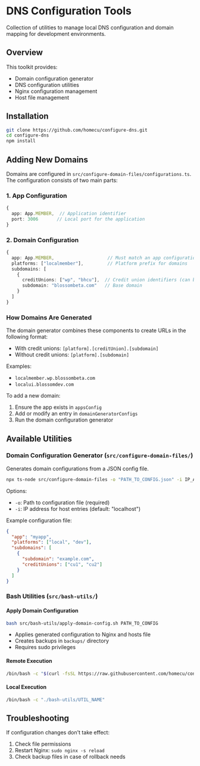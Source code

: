 # DNS Configuration Tools

Collection of utilities to manage local DNS configuration and domain mapping for development environments.

## Overview

This toolkit provides:

- Domain configuration generator
- DNS configuration utilities
- Nginx configuration management
- Host file management

## Installation

```bash
git clone https://github.com/homecu/configure-dns.git
cd configure-dns
npm install
```

## Adding New Domains

Domains are configured in `src/configure-domain-files/configurations.ts`. The configuration consists of two main parts:

### 1. App Configuration

```typescript
{
  app: App.MEMBER,  // Application identifier
  port: 3006       // Local port for the application
}
```

### 2. Domain Configuration

```typescript
{
  app: App.MEMBER,                    // Must match an app configuration
  platforms: ["localmember"],         // Platform prefix for domains
  subdomains: [
    {
      creditUnions: ["wp", "bhcu"],  // Credit union identifiers (can be empty)
      subdomain: "blossombeta.com"   // Base domain
    }
  ]
}
```

### How Domains Are Generated

The domain generator combines these components to create URLs in the following format:

- With credit unions: `[platform].[creditUnion].[subdomain]`
- Without credit unions: `[platform].[subdomain]`

Examples:

- `localmember.wp.blossombeta.com`
- `localui.blossomdev.com`

To add a new domain:

1. Ensure the app exists in `appsConfig`
2. Add or modify an entry in `domainGeneratorConfigs`
3. Run the domain configuration generator

## Available Utilities

### Domain Configuration Generator (`src/configure-domain-files/`)

Generates domain configurations from a JSON config file.

```bash
npx ts-node src/configure-domain-files -o "PATH_TO_CONFIG.json" -i IP_ADDRESS
```

Options:

- `-o`: Path to configuration file (required)
- `-i`: IP address for host entries (default: "localhost")

Example configuration file:

```json
{
  "app": "myapp",
  "platforms": ["local", "dev"],
  "subdomains": [
    {
      "subdomain": "example.com",
      "creditUnions": ["cu1", "cu2"]
    }
  ]
}
```

### Bash Utilities (`src/bash-utils/`)

#### Apply Domain Configuration

```bash
bash src/bash-utils/apply-domain-config.sh PATH_TO_CONFIG
```

- Applies generated configuration to Nginx and hosts file
- Creates backups in `backups/` directory
- Requires sudo privileges

#### Remote Execution

```bash
/bin/bash -c "$(curl -fsSL https://raw.githubusercontent.com/homecu/configure-dns/refs/heads/main/src/bash-utils/UTIL_NAME)"
```

#### Local Execution

```bash
/bin/bash -c "./bash-utils/UTIL_NAME"
```

## Troubleshooting

If configuration changes don't take effect:

1. Check file permissions
2. Restart Nginx: `sudo nginx -s reload`
3. Check backup files in case of rollback needs
